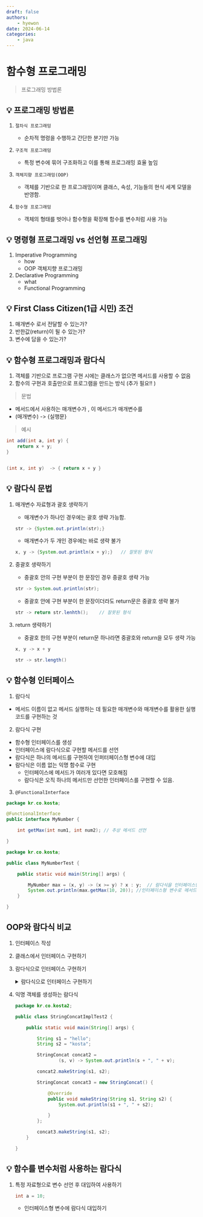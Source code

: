 ```yaml
---
draft: false
authors:
    - hyewon
date: 2024-06-14
categories:
    - java
---
```


# 함수형 프로그래밍

> 프로그래밍 방법론

<!-- more -->

## 💡 프로그래밍 방법론

1. `절차식 프로그래밍`

    - 순차적 명령을 수행하고 간단한 분기만 가능

2. `구조적 프로그래밍`

    - 특정 변수에 묶어 구조화하고 이를 통해 프로그래밍 효율 높임

3. `객체지향 프로그래밍(OOP)`

    - 객체를 기반으로 한 프로그래밍이며 클래스, 속성, 기능들의 현식 세계 모델을 반영함.

4. `함수형 프로그래밍`

    - 객체의 형태를 벗어나 함수형을 확장해 함수를 변수처럼 사용 가능

## 💡 명령형 프로그래밍 vs 선언형 프로그래밍

1. Imperative Programming
    - how
    - OOP 객체지향 프로그래밍
2. Declarative Programming
    - what
    - Functional Programming

## 💡 First Class Citizen(1급 시민) 조건

1. 매개변수 로서 전달할 수 있는가?
2. 반한값(return)이 될 수 있는가?
3. 변수에 담을 수 있는가?

## 💡 함수형 프로그래밍과 람다식

1. 객체를 기반으로 프로그램 구현 시에는 클래스가 없으면 메서드를 사용할 수 없음
2. 함수의 구현과 호출만으로 프로그램을 만드는 방식
   (추가 필요!! )

> 문법

-   메서드에서 사용하는 매개변수가 , 이 메서드가 매개변수를
-   (매개변수) -> {실행문}

> 예시

```java
int add(int a, int y) {
    return x + y;
}


(int x, int y)  -> { return x + y }
```

## 💡 람다식 문법

1. 매개변수 자료형과 괄호 생략하기

    - 매개변수가 하나인 경우에는 괄호 생략 가능함.

    ```java
    str -> {System.out.println(str);}
    ```

    - 매개변수가 두 개인 경우에는 바로 생략 불가

    ```java
    x, y -> {System.out.println(x + y);}   // 잘못된 형식
    ```

2. 중괄호 생략하기

    - 중괄호 안의 구현 부분이 한 문장인 경우 중괄호 생략 가능

    ```java
    str -> System.out.println(str);
    ```

    - 중괄호 안에 구현 부분이 한 문장이더라도 return문은 중괄호 생략 불가

    ```java
    str -> return str.lenhth();    // 잘못된 형식
    ```

3. return 생략하기

    - 중괄호 한의 구현 부분이 return문 하나라면 중괄호와 return을 모두 생략 가능

    ```java
    x, y -> x + y
    ```

    ```java
    str -> str.length()
    ```

## 💡 함수형 인터페이스

1. 람다식

-   메서드 이름이 없고 메서드 실행하는 데 필요한 매개변수와 매개변수를 활용한 실행 코드를 구현하는 것

2. 람다식 구현

-   함수형 인터페이스를 생성
-   인터페이스에 람다식으로 구현할 메서드를 선언
-   람다식은 하나의 메서드를 구현하여 인퍼터페이스형 변수에 대입
-   람다식은 이름 없는 익명 함수로 구현
    -   인터페이스에 메서드가 여러개 있다면 모호해짐
    -   람다식은 오직 하나의 메서드만 선언한 인터페이스를 구현할 수 있음.

3. `@FunctionalInterface`

```java
package kr.co.kosta;

@FunctionalInterface
public interface MyNumber {

	int getMax(int num1, int num2); // 추상 메서드 선언

}

```

```java
package kr.co.kosta;

public class MyNumberTest {

	public static void main(String[] args) {

		MyNumber max = (x, y) -> (x >= y) ? x : y;  // 람다식을 인터페이스형 max 변수에 대입
		System.out.println(max.getMax(10, 20)); //인터페이스형 변수로 메서드를 호출
	}

}

```

## OOP와 람다식 비교

1.  인터페이스 작성
2.  클래스에서 인터페이스 구현하기
3.  람다식으로 인터페이스 구현하기

    <details>
    <summary> 람다식으로 인터페이스 구현하기 </summary>

    ```java

    package kr.co.kosta2;

    public interface StringConcat {
        void makeString(String s1, String s2);
    }

    ```

    ```java
    package kr.co.kosta2;

    public class StringConcatImplTest2 {

        public static void main(String[] args) {

            String s1 = "hello";
            String s2 = "kosta";

            StringConcat concat2 =
                    (s, v) -> System.out.println(s + ", " + v);

            concat2.makeString(s1, s2);
        }
    }

    ```

    </details>

4.  익명 객체를 생성하는 람다식

    ```java
    package kr.co.kosta2;

    public class StringConcatImplTest2 {

        public static void main(String[] args) {

            String s1 = "hello";
            String s2 = "kosta";

            StringConcat concat2 =
                    (s, v) -> System.out.println(s + ", " + v);

            concat2.makeString(s1, s2);

            StringConcat concat3 = new StringConcat() {

                @Override
                public void makeString(String s1, String s2) {
                    System.out.println(s1 + ", " + s2);

                }
            };

            concat3.makeString(s1, s2);
        }

    }

    ```

## 💡 함수를 변수처럼 사용하는 람다식

1. 특정 자료형으로 변수 선언 후 대입하여 사용하기

    ```java
    int a = 10;

    ```

    - 인터페이스형 변수에 람다식 대입하기
